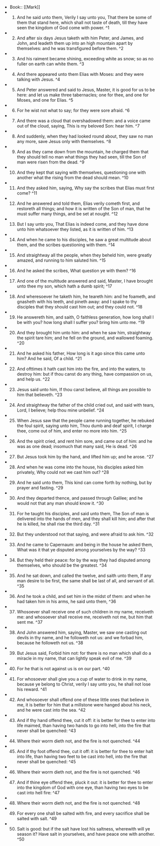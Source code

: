 - Book:: [[Mark]]
- 1. And he said unto them, Verily I say unto you, That there be some of them that stand here, which shall not taste of death, till they have seen the kingdom of God come with power. ^1
- 2. And after six days Jesus taketh with him Peter, and James, and John, and leadeth them up into an high mountain apart by themselves: and he was transfigured before them. ^2
- 3. And his raiment became shining, exceeding white as snow; so as no fuller on earth can white them. ^3
- 4. And there appeared unto them Elias with Moses: and they were talking with Jesus. ^4
- 5. And Peter answered and said to Jesus, Master, it is good for us to be here: and let us make three tabernacles; one for thee, and one for Moses, and one for Elias. ^5
- 6. For he wist not what to say; for they were sore afraid. ^6
- 7. And there was a cloud that overshadowed them: and a voice came out of the cloud, saying, This is my beloved Son: hear him. ^7
- 8. And suddenly, when they had looked round about, they saw no man any more, save Jesus only with themselves. ^8
- 9. And as they came down from the mountain, he charged them that they should tell no man what things they had seen, till the Son of man were risen from the dead. ^9
- 10. And they kept that saying with themselves, questioning one with another what the rising from the dead should mean. ^10
- 11. And they asked him, saying, Why say the scribes that Elias must first come? ^11
- 12. And he answered and told them, Elias verily cometh first, and restoreth all things; and how it is written of the Son of man, that he must suffer many things, and be set at nought. ^12
- 13. But I say unto you, That Elias is indeed come, and they have done unto him whatsoever they listed, as it is written of him. ^13
- 14. And when he came to his disciples, he saw a great multitude about them, and the scribes questioning with them. ^14
- 15. And straightway all the people, when they beheld him, were greatly amazed, and running to him saluted him. ^15
- 16. And he asked the scribes, What question ye with them? ^16
- 17. And one of the multitude answered and said, Master, I have brought unto thee my son, which hath a dumb spirit; ^17
- 18. And wheresoever he taketh him, he teareth him: and he foameth, and gnasheth with his teeth, and pineth away: and I spake to thy disciples that they should cast him out; and they could not. ^18
- 19. He answereth him, and saith, O faithless generation, how long shall I be with you? how long shall I suffer you? bring him unto me. ^19
- 20. And they brought him unto him: and when he saw him, straightway the spirit tare him; and he fell on the ground, and wallowed foaming. ^20
- 21. And he asked his father, How long is it ago since this came unto him? And he said, Of a child. ^21
- 22. And ofttimes it hath cast him into the fire, and into the waters, to destroy him: but if thou canst do any thing, have compassion on us, and help us. ^22
- 23. Jesus said unto him, If thou canst believe, all things are possible to him that believeth. ^23
- 24. And straightway the father of the child cried out, and said with tears, Lord, I believe; help thou mine unbelief. ^24
- 25. When Jesus saw that the people came running together, he rebuked the foul spirit, saying unto him, Thou dumb and deaf spirit, I charge thee, come out of him, and enter no more into him. ^25
- 26. And the spirit cried, and rent him sore, and came out of him: and he was as one dead; insomuch that many said, He is dead. ^26
- 27. But Jesus took him by the hand, and lifted him up; and he arose. ^27
- 28. And when he was come into the house, his disciples asked him privately, Why could not we cast him out? ^28
- 29. And he said unto them, This kind can come forth by nothing, but by prayer and fasting. ^29
- 30. And they departed thence, and passed through Galilee; and he would not that any man should know it. ^30
- 31. For he taught his disciples, and said unto them, The Son of man is delivered into the hands of men, and they shall kill him; and after that he is killed, he shall rise the third day. ^31
- 32. But they understood not that saying, and were afraid to ask him. ^32
- 33. And he came to Capernaum: and being in the house he asked them, What was it that ye disputed among yourselves by the way? ^33
- 34. But they held their peace: for by the way they had disputed among themselves, who should be the greatest. ^34
- 35. And he sat down, and called the twelve, and saith unto them, If any man desire to be first, the same shall be last of all, and servant of all. ^35
- 36. And he took a child, and set him in the midst of them: and when he had taken him in his arms, he said unto them, ^36
- 37. Whosoever shall receive one of such children in my name, receiveth me: and whosoever shall receive me, receiveth not me, but him that sent me. ^37
- 38. And John answered him, saying, Master, we saw one casting out devils in thy name, and he followeth not us: and we forbad him, because he followeth not us. ^38
- 39. But Jesus said, Forbid him not: for there is no man which shall do a miracle in my name, that can lightly speak evil of me. ^39
- 40. For he that is not against us is on our part. ^40
- 41. For whosoever shall give you a cup of water to drink in my name, because ye belong to Christ, verily I say unto you, he shall not lose his reward. ^41
- 42. And whosoever shall offend one of these little ones that believe in me, it is better for him that a millstone were hanged about his neck, and he were cast into the sea. ^42
- 43. And if thy hand offend thee, cut it off: it is better for thee to enter into life maimed, than having two hands to go into hell, into the fire that never shall be quenched: ^43
- 44. Where their worm dieth not, and the fire is not quenched. ^44
- 45. And if thy foot offend thee, cut it off: it is better for thee to enter halt into life, than having two feet to be cast into hell, into the fire that never shall be quenched: ^45
- 46. Where their worm dieth not, and the fire is not quenched. ^46
- 47. And if thine eye offend thee, pluck it out: it is better for thee to enter into the kingdom of God with one eye, than having two eyes to be cast into hell fire: ^47
- 48. Where their worm dieth not, and the fire is not quenched. ^48
- 49. For every one shall be salted with fire, and every sacrifice shall be salted with salt. ^49
- 50. Salt is good: but if the salt have lost his saltness, wherewith will ye season it? Have salt in yourselves, and have peace one with another. ^50
